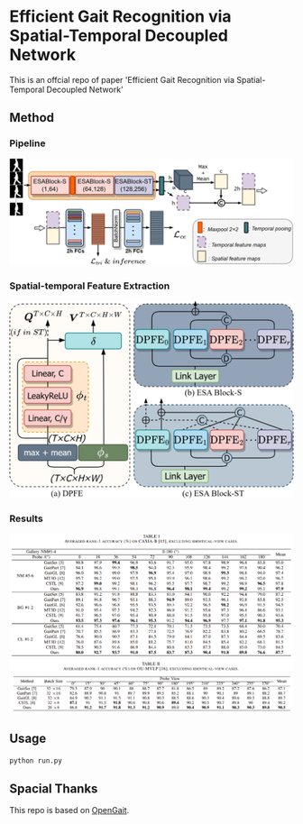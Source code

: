 # Efficient Gait Recognition via Spatial-Temporal Decoupled Network

This is an offcial repo of paper 'Efficient Gait Recognition via Spatial-Temporal Decoupled Network'

## Method
### Pipeline
![pipeline](pic/pipe.png)
### Spatial-temporal Feature Extraction
![DPFE and ESA](pic/DPFE_ESA.png)
### Results
![CAISA-B](pic/casia-b.png)
![OU-MVLP](pic/ou.png)

## Usage
```python
python run.py
```
## Spacial Thanks
This repo is based on [OpenGait](https://github.com/ShiqiYu/OpenGait).


